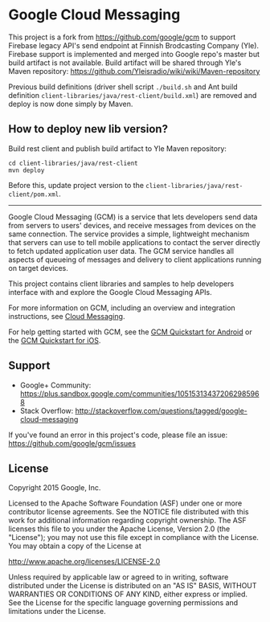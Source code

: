 # Google Cloud Messaging

This project is a fork from https://github.com/google/gcm to support Firebase legacy API's
send endpoint at Finnish Brodcasting Company (Yle). Firebase support is implemented
and merged into Google repo's master but build artifact is not available. Build artifact
will be shared through Yle's Maven repository: https://github.com/Yleisradio/wiki/wiki/Maven-repository

Previous build definitions (driver shell script ````./build.sh```` and Ant build definition
```client-libraries/java/rest-client/build.xml```) are removed and deploy is now done simply by Maven.

## How to deploy new lib version?

Build rest client and publish build artifact to Yle Maven repository:

    cd client-libraries/java/rest-client
    mvn deploy

Before this, update project version to the ```client-libraries/java/rest-client/pom.xml```.
    
---

Google Cloud Messaging (GCM) is a service that lets developers send data from
servers to users' devices, and receive messages from devices on the same
connection. The service provides a simple, lightweight mechanism that servers
can use to tell mobile applications to contact the server directly to fetch
updated application user data. The GCM service handles all aspects of queueing
of messages and delivery to client applications running on target devices.

This project contains client libraries and samples to help developers interface
with and explore the Google Cloud Messaging APIs.

For more information on GCM, including an overview and integration
instructions, see [Cloud Messaging](https://developers.google.com/cloud-messaging/).

For help getting started with GCM, see the
[GCM Quickstart for Android](https://developers.google.com/cloud-messaging/android/start)
or the [GCM Quickstart for iOS](https://developers.google.com/cloud-messaging/ios/start).

## Support

- Google+ Community: https://plus.sandbox.google.com/communities/105153134372062985968
- Stack Overflow: http://stackoverflow.com/questions/tagged/google-cloud-messaging

If you've found an error in this project's code, please file an issue:
https://github.com/google/gcm/issues

## License

Copyright 2015 Google, Inc.

Licensed to the Apache Software Foundation (ASF) under one or more contributor
license agreements.  See the NOTICE file distributed with this work for
additional information regarding copyright ownership.  The ASF licenses this
file to you under the Apache License, Version 2.0 (the "License"); you may not
use this file except in compliance with the License.  You may obtain a copy of
the License at

  http://www.apache.org/licenses/LICENSE-2.0

Unless required by applicable law or agreed to in writing, software
distributed under the License is distributed on an "AS IS" BASIS, WITHOUT
WARRANTIES OR CONDITIONS OF ANY KIND, either express or implied.  See the
License for the specific language governing permissions and limitations under
the License.
